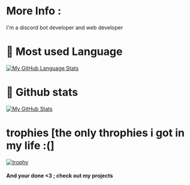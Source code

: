 # More Info :
I'm a discord bot developer and web developer
# 🦠 Most used Language
[![My GitHub Language Stats](https://github-readme-stats.vercel.app/api/top-langs/?username=YounesHr&langs_count=5&theme=tokyonight)]()


# 🦠 Github stats
[![My GitHub Stats](https://github-readme-stats.vercel.app/api/?username=YounesHr&count_private=true&theme=tokyonight&showicons=true)]()


# trophies [the only throphies i got in my life :(]
[![trophy](https://github-profile-trophy.vercel.app/?username=YounesHr&theme=onedark)](https://github.com/ryo-ma/github-profile-trophy)
#### And your done <3 ; check out my projects
